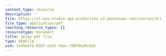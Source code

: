```yaml
---
content_type: resource
description: ''
file: https://ol-ocw-studio-app-production.s3.amazonaws.com/courses/9-00sc-introduction-to-psychology-fall-2011/1e456ef5039fe225fdac70079e30c02b_syXplPKQb_o.pdf
file_type: application/pdf
learning_resource_types: []
resourcetype: Document
title: 3play pdf file
type: OCWFile
uid: 1e456ef5-039f-e225-fdac-70079e30c02b
---
```

